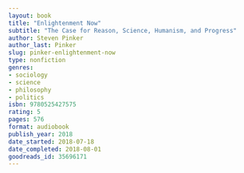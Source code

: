 ```yaml
---
layout: book
title: "Enlightenment Now"
subtitle: "The Case for Reason, Science, Humanism, and Progress"
author: Steven Pinker
author_last: Pinker
slug: pinker-enlightenment-now
type: nonfiction
genres:
- sociology
- science
- philosophy
- politics
isbn: 9780525427575
rating: 5
pages: 576
format: audiobook
publish_year: 2018
date_started: 2018-07-18
date_completed: 2018-08-01
goodreads_id: 35696171
---
```

